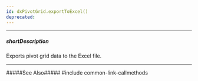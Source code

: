 ```yaml
---
id: dxPivotGrid.exportToExcel()
deprecated: 
---
```

---
##### shortDescription
Exports pivot grid data to the Excel file.

---
#####See Also#####
#include common-link-callmethods